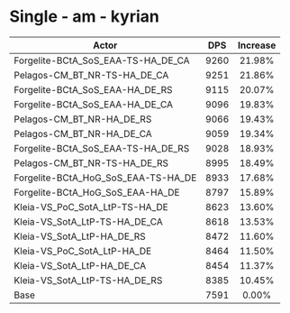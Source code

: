 # Single - am - kyrian
| Actor | DPS | Increase |
|---|:---:|:---:|
|Forgelite-BCtA_SoS_EAA-TS-HA_DE_CA|9260|21.98%|
|Pelagos-CM_BT_NR-TS-HA_DE_CA|9251|21.86%|
|Forgelite-BCtA_SoS_EAA-HA_DE_RS|9115|20.07%|
|Forgelite-BCtA_SoS_EAA-HA_DE_CA|9096|19.83%|
|Pelagos-CM_BT_NR-HA_DE_RS|9066|19.43%|
|Pelagos-CM_BT_NR-HA_DE_CA|9059|19.34%|
|Forgelite-BCtA_SoS_EAA-TS-HA_DE_RS|9028|18.93%|
|Pelagos-CM_BT_NR-TS-HA_DE_RS|8995|18.49%|
|Forgelite-BCtA_HoG_SoS_EAA-TS-HA_DE|8933|17.68%|
|Forgelite-BCtA_HoG_SoS_EAA-HA_DE|8797|15.89%|
|Kleia-VS_PoC_SotA_LtP-TS-HA_DE|8623|13.60%|
|Kleia-VS_SotA_LtP-TS-HA_DE_CA|8618|13.53%|
|Kleia-VS_SotA_LtP-HA_DE_RS|8472|11.60%|
|Kleia-VS_PoC_SotA_LtP-HA_DE|8464|11.50%|
|Kleia-VS_SotA_LtP-HA_DE_CA|8454|11.37%|
|Kleia-VS_SotA_LtP-TS-HA_DE_RS|8385|10.45%|
|Base|7591|0.00%|
